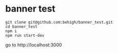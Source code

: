# banner test

```
git clone git@github.com:behigh/banner_test.git
cd banner_test
npm i
npm run start-dev
```
go to http://localhost:3000
